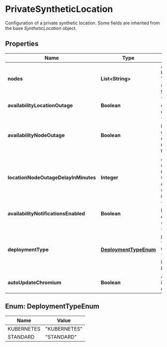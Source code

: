 

# PrivateSyntheticLocation

Configuration of a private synthetic location.    Some fields are inherited from the base *SyntheticLocation* object.

## Properties

| Name | Type | Description | Notes |
|------------ | ------------- | ------------- | -------------|
|**nodes** | **List&lt;String&gt;** | A list of synthetic nodes belonging to the location.    You can retrieve the list of available nodes with the [GET all nodes](https://dt-url.net/miy3rpl) call. |  |
|**availabilityLocationOutage** | **Boolean** | The alerting of location outage is enabled (&#x60;true&#x60;) or disabled (&#x60;false&#x60;). |  [optional] |
|**availabilityNodeOutage** | **Boolean** | The alerting of node outage is enabled (&#x60;true&#x60;) or disabled (&#x60;false&#x60;).    If enabled, the outage of *any* node in the location triggers an alert. |  [optional] |
|**locationNodeOutageDelayInMinutes** | **Integer** | Alert if the location or node outage lasts longer than *X* minutes.    Only applicable when **availabilityLocationOutage** or **availabilityNodeOutage** is set to &#x60;true&#x60;. |  [optional] |
|**availabilityNotificationsEnabled** | **Boolean** | The notifications of location and node outage is enabled (&#x60;true&#x60;) or disabled (&#x60;false&#x60;). |  [optional] |
|**deploymentType** | [**DeploymentTypeEnum**](#DeploymentTypeEnum) | The deployment type of the location:   * &#x60;STANDARD&#x60;: The location is deployed on Windows or Linux. * &#x60;KUBERNETES&#x60;: The location is deployed on Kubernetes. |  [optional] |
|**autoUpdateChromium** | **Boolean** | Auto upgrade of Chromium is enabled (&#x60;true&#x60;) or disabled (&#x60;false&#x60;). |  [optional] |



## Enum: DeploymentTypeEnum

| Name | Value |
|---- | -----|
| KUBERNETES | &quot;KUBERNETES&quot; |
| STANDARD | &quot;STANDARD&quot; |



